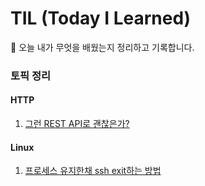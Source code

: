 # TIL (Today I Learned)
📝 오늘 내가 무엇을 배웠는지 정리하고 기록합니다.


### 토픽 정리

#### HTTP 
1. [그런 REST API로 괜찮은가?](./RestAPI)

#### Linux
1. [프로세스 유지한채 ssh exit하는 방법](./Linux/run_background_when_ssh_exit.md)
